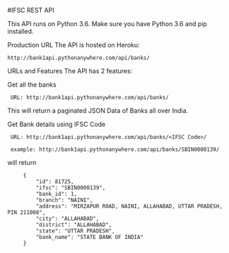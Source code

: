 #IFSC REST API

This API runs on Python 3.6. Make sure you have Python 3.6 and pip installed.

Production URL
The API is hosted on Heroku:

	http://bank1api.pythonanywhere.com/api/banks/
URLs and Features
The API has 2 features:

Get all the banks

     URL: http://bank1api.pythonanywhere.com/api/banks/
This will return a paginated JSON Data of Banks all over India.

Get Bank details using IFSC Code

     URL: http://bank1api.pythonanywhere.com/api/banks/<IFSC Code>/
     
     example: http://bank1api.pythonanywhere.com/api/banks/SBIN0000139/
will return

         {
             "id": 81725,
             "ifsc": "SBIN0000139",
             "bank_id": 1,
             "branch": "NAINI",
             "address": "MIRZAPUR ROAD, NAINI, ALLAHABAD, UTTAR PRADESH, PIN 211008",
             "city": "ALLAHABAD",
             "district": "ALLAHABAD",
             "state": "UTTAR PRADESH",
             "bank_name": "STATE BANK OF INDIA"
         }
